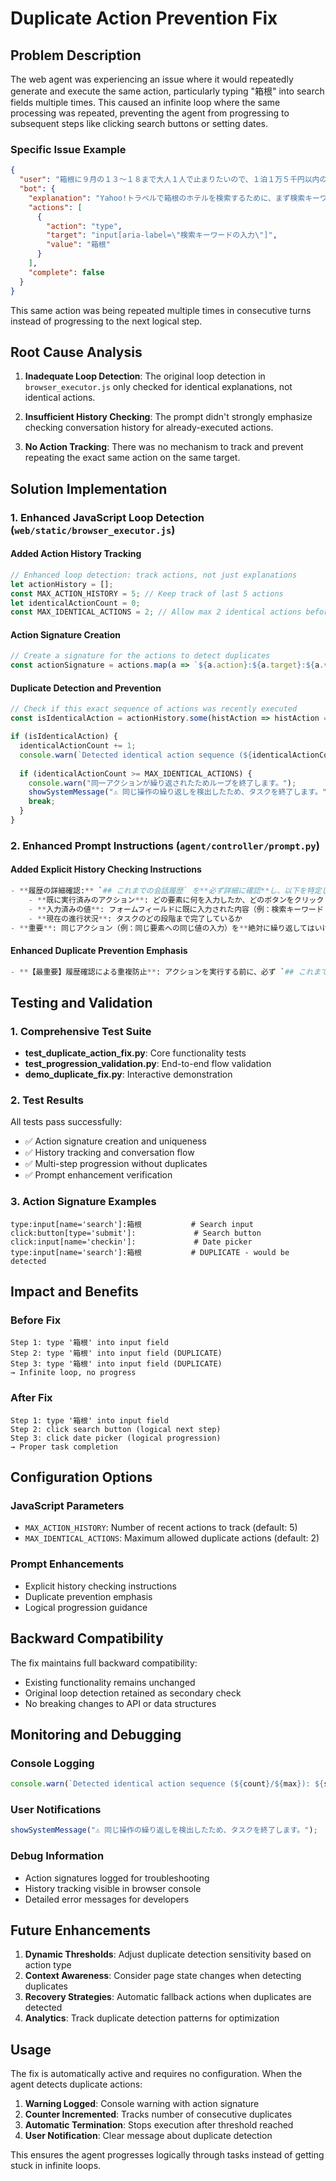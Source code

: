 # Duplicate Action Prevention Fix

## Problem Description

The web agent was experiencing an issue where it would repeatedly generate and execute the same action, particularly typing "箱根" into search fields multiple times. This caused an infinite loop where the same processing was repeated, preventing the agent from progressing to subsequent steps like clicking search buttons or setting dates.

### Specific Issue Example

```json
{
  "user": "箱根に９月の１３～１８まで大人１人で止まりたいので、１泊１万５千円以内のホテルを探して一番よさそうなものを教えて。ヤフートラベルで教えて",
  "bot": {
    "explanation": "Yahoo!トラベルで箱根のホテルを検索するために、まず検索キーワード入力欄に「箱根」を入力します。",
    "actions": [
      {
        "action": "type",
        "target": "input[aria-label=\"検索キーワードの入力\"]", 
        "value": "箱根"
      }
    ],
    "complete": false
  }
}
```

This same action was being repeated multiple times in consecutive turns instead of progressing to the next logical step.

## Root Cause Analysis

1. **Inadequate Loop Detection**: The original loop detection in `browser_executor.js` only checked for identical explanations, not identical actions.

2. **Insufficient History Checking**: The prompt didn't strongly emphasize checking conversation history for already-executed actions.

3. **No Action Tracking**: There was no mechanism to track and prevent repeating the exact same action on the same target.

## Solution Implementation

### 1. Enhanced JavaScript Loop Detection (`web/static/browser_executor.js`)

#### Added Action History Tracking
```javascript
// Enhanced loop detection: track actions, not just explanations
let actionHistory = [];
const MAX_ACTION_HISTORY = 5; // Keep track of last 5 actions
let identicalActionCount = 0;
const MAX_IDENTICAL_ACTIONS = 2; // Allow max 2 identical actions before stopping
```

#### Action Signature Creation
```javascript
// Create a signature for the actions to detect duplicates
const actionSignature = actions.map(a => `${a.action}:${a.target}:${a.value || ''}`).join('|');
```

#### Duplicate Detection and Prevention
```javascript
// Check if this exact sequence of actions was recently executed
const isIdenticalAction = actionHistory.some(histAction => histAction === actionSignature);

if (isIdenticalAction) {
  identicalActionCount += 1;
  console.warn(`Detected identical action sequence (${identicalActionCount}/${MAX_IDENTICAL_ACTIONS}): ${actionSignature}`);
  
  if (identicalActionCount >= MAX_IDENTICAL_ACTIONS) {
    console.warn("同一アクションが繰り返されたためループを終了します。");
    showSystemMessage("⚠️ 同じ操作の繰り返しを検出したため、タスクを終了します。");
    break;
  }
}
```

### 2. Enhanced Prompt Instructions (`agent/controller/prompt.py`)

#### Added Explicit History Checking Instructions
```python
- **履歴の詳細確認:** `## これまでの会話履歴` を**必ず詳細に確認**し、以下を特定します：
    - **既に実行済みのアクション**: どの要素に何を入力したか、どのボタンをクリックしたか、どのページに遷移したかを正確に把握
    - **入力済みの値**: フォームフィールドに既に入力された内容（例：検索キーワード「箱根」が既に入力済みかどうか）
    - **現在の進行状況**: タスクのどの段階まで完了しているか
- **重要**: 同じアクション（例：同じ要素への同じ値の入力）を**絶対に繰り返してはいけません**
```

#### Enhanced Duplicate Prevention Emphasis
```python
- **【最重要】履歴確認による重複防止**: アクションを実行する前に、必ず `## これまでの会話履歴` を確認し、同じアクション（同じtargetに同じvalueを入力するなど）が既に実行されていないかチェックしてください。既に実行済みの場合は、次のステップに進んでください。
```

## Testing and Validation

### 1. Comprehensive Test Suite

- **test_duplicate_action_fix.py**: Core functionality tests
- **test_progression_validation.py**: End-to-end flow validation  
- **demo_duplicate_fix.py**: Interactive demonstration

### 2. Test Results

All tests pass successfully:
- ✅ Action signature creation and uniqueness
- ✅ History tracking and conversation flow
- ✅ Multi-step progression without duplicates
- ✅ Prompt enhancement verification

### 3. Action Signature Examples

```
type:input[name='search']:箱根           # Search input
click:button[type='submit']:             # Search button  
click:input[name='checkin']:             # Date picker
type:input[name='search']:箱根           # DUPLICATE - would be detected
```

## Impact and Benefits

### Before Fix
```
Step 1: type '箱根' into input field
Step 2: type '箱根' into input field (DUPLICATE)
Step 3: type '箱根' into input field (DUPLICATE)
→ Infinite loop, no progress
```

### After Fix
```
Step 1: type '箱根' into input field
Step 2: click search button (logical next step)
Step 3: click date picker (logical progression)
→ Proper task completion
```

## Configuration Options

### JavaScript Parameters
- `MAX_ACTION_HISTORY`: Number of recent actions to track (default: 5)
- `MAX_IDENTICAL_ACTIONS`: Maximum allowed duplicate actions (default: 2)

### Prompt Enhancements
- Explicit history checking instructions
- Duplicate prevention emphasis
- Logical progression guidance

## Backward Compatibility

The fix maintains full backward compatibility:
- Existing functionality remains unchanged
- Original loop detection retained as secondary check
- No breaking changes to API or data structures

## Monitoring and Debugging

### Console Logging
```javascript
console.warn(`Detected identical action sequence (${count}/${max}): ${signature}`);
```

### User Notifications
```javascript
showSystemMessage("⚠️ 同じ操作の繰り返しを検出したため、タスクを終了します。");
```

### Debug Information
- Action signatures logged for troubleshooting
- History tracking visible in browser console
- Detailed error messages for developers

## Future Enhancements

1. **Dynamic Thresholds**: Adjust duplicate detection sensitivity based on action type
2. **Context Awareness**: Consider page state changes when detecting duplicates
3. **Recovery Strategies**: Automatic fallback actions when duplicates are detected
4. **Analytics**: Track duplicate detection patterns for optimization

## Usage

The fix is automatically active and requires no configuration. When the agent detects duplicate actions:

1. **Warning Logged**: Console warning with action signature
2. **Counter Incremented**: Tracks number of consecutive duplicates
3. **Automatic Termination**: Stops execution after threshold reached
4. **User Notification**: Clear message about duplicate detection

This ensures the agent progresses logically through tasks instead of getting stuck in infinite loops.